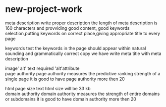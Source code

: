# new-project-work
<html>

meta description                                                                                                                            write proper description the length of meta description is 160 characters and provviding good content, good keywords selection,putting keywords on correct place,giving appropriate title to every page<BR>

keywords test                                                                                                                              the keywords in the page should appear within natural sounding and grammatically correct copy we have write meta title with meta description<BR>

image' alt' text                                                                                                                             required 'alt'attribute<BR>
page authority                                                                                                                               page authority measures the predictive ranking strength of a single page it is good to have page authority more then 20<BR>

html page size text                                                                                                                        html size will be 33 kb<BR>
domain authority                                                                                                                              domain authority measures the strength of entire domains or subdomains it is good to have domain authority more then 20<BR>
